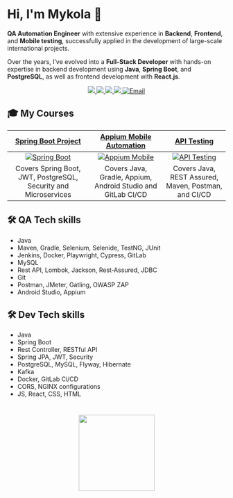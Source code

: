 # Hi, I'm Mykola 👋  

**QA Automation Engineer** with extensive experience in **Backend**, **Frontend**, and **Mobile testing**, successfully applied in the development of large-scale international projects.  

Over the years, I’ve evolved into a **Full-Stack Developer** with hands-on expertise in backend development using **Java**, **Spring Boot**, and **PostgreSQL**, as well as frontend development with **React.js**.




<p align='center'>
   <a href="https://www.udemy.com/user/mykola-shchypailo/" target="_blank" rel="noopener noreferrer">
       <img src="https://img.shields.io/badge/Udemy-A435F0?style=for-the-badge&logo=udemy&logoColor=white"/>
   </a>
   <a href="https://m-shchypailo.com/" target="_blank" rel="noopener noreferrer">
       <img src="https://img.shields.io/badge/My%20Website-%23444444.svg?&style=for-the-badge&logo=google-chrome&logoColor=white"/>
   </a>
   <a href="https://www.youtube.com/@m-shchypailo" target="_blank" rel="noopener noreferrer">
       <img src="https://img.shields.io/badge/YouTube-FF0000?style=for-the-badge&logo=youtube&logoColor=white"/>
   </a>
   <a href="https://www.linkedin.com/in/mykola-shchypailo-284997297/" target="_blank" rel="noopener noreferrer">
       <img src="https://img.shields.io/badge/LinkedIn-%230077B5.svg?&style=for-the-badge&logo=linkedin&logoColor=white"/>
   </a>
   <a href="mailto:mykola.shchypailo@gmail.com" target="_blank" rel="noopener noreferrer">
       <img src="https://img.shields.io/badge/Email-D14836?style=for-the-badge&logo=gmail&logoColor=white" alt="Email"/>
   </a>
</p>



## 🎓 My Courses

| [Spring Boot Project](https://www.udemy.com/course/spring-boot-java-project/) | [Appium Mobile Automation](https://www.udemy.com/course/appium-automation-mobile-app-java-cicd-gitlab/) | [API Testing](https://www.udemy.com/course/api-java-rest-assured-maven-postman-cicd/) |
|:-----------------------------------------------------------------------------:|:---------------------------------------------------------------------------------------------:|:----------------------------------------------------------------------------------:|
| <a href="https://www.udemy.com/course/spring-boot-java-project/" target="_blank" rel="noopener noreferrer">![Spring Boot](https://img.shields.io/badge/-Spring%20Boot-%230072b1?style=for-the-badge&logo=java&logoColor=white)</a> | <a href="https://www.udemy.com/course/appium-automation-mobile-app-java-cicd-gitlab/" target="_blank" rel="noopener noreferrer">![Appium Mobile](https://img.shields.io/badge/-Appium%20Mobile-%23E44C4C?style=for-the-badge&logo=android&logoColor=white)</a> | <a href="https://www.udemy.com/course/api-java-rest-assured-maven-postman-cicd/" target="_blank" rel="noopener noreferrer">![API Testing](https://img.shields.io/badge/-REST%20API%20Testing-%23F56B00?style=for-the-badge&logo=postman&logoColor=white)</a> |
| Covers Spring Boot, JWT, PostgreSQL, Security and Microservices | Covers Java, Gradle, Appium, Android Studio and GitLab CI/CD | Covers Java, REST Assured, Maven, Postman, and CI/CD |


## 🛠 QA Tech skills
*   Java
*   Maven, Gradle, Selenium, Selenide, TestNG, JUnit
*   Jenkins, Docker, Playwright, Cypress, GitLab
*   MySQL
*   Rest API, Lombok, Jackson, Rest‑Assured, JDBC
*   Git
*   Postman, JMeter, Gatling, OWASP ZAP
*   Android Studio, Appium

## 🛠 Dev Tech skills
*   Java
*   Spring Boot
*   Rest Controller, RESTful API
*   Spring JPA, JWT, Security
*   PostgreSQL, MySQL, Flyway, Hibernate
*   Kafka
*   Docker, GitLab Ci/CD
*   CORS, NGINX configurations
*   JS, React, CSS, HTML

<div align="center" style="margin: 40px 0">
   <a href="https://github.com/nick8787/github-profile-views-counter">
       <img width="175px" src="https://komarev.com/ghpvc/?username=nick8787&color=DE002D">
   </a>
</div>
